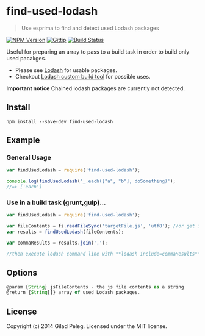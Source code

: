 # find-used-lodash
> Use esprima to find and detect used Lodash packages

[![NPM Version](http://img.shields.io/npm/v/find-used-lodash.svg)](https://npmjs.org/package/find-used-lodash)
[![Gittip](http://img.shields.io/gittip/pgilad.svg)](https://www.gittip.com/pgilad/)
[![Build Status](https://travis-ci.org/pgilad/find-used-lodash.png?branch=master)](https://travis-ci.org/pgilad/find-used-lodash)

Useful for preparing an array to pass to a build task in order to build only used pacakges.

* Please see [Lodash](http://lodash.com/) for usable packages.
* Checkout [Lodash custom build tool](http://lodash.com/custom-builds) for possible uses.

**Important notice** Chained lodash packages are currently not detected.

## Install

```
npm install --save-dev find-used-lodash
```

## Example

### General Usage

```js
var findUsedLodash = require('find-used-lodash');

console.log(findUsedLodash('_.each(["a", "b"], doSomething)');
//=> ['each']
```

### Use in a build task (grunt,gulp)...

```js
var findUsedLodash = require('find-used-lodash');

var fileContents = fs.readFileSync('targetFile.js', 'utf8'); //or get it from file stream
var results = findUsedLodash(fileContents);

var commaResults = results.join(',');

//then execute lodash command line with **lodash include=commaResults**
```

## Options

```js
@param {String} jsFileContents - the js file contents as a string
@return {String[]} array of used Lodash packages.
```

## License
Copyright (c) 2014 Gilad Peleg. Licensed under the MIT license.
